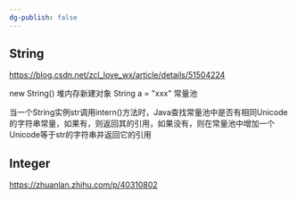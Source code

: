 ```yaml
---
dg-publish: false
---
```

## String
https://blog.csdn.net/zcl_love_wx/article/details/51504224

new String()  堆内存新建对象
String a = "xxx"  常量池

当一个String实例str调用intern()方法时，Java查找常量池中是否有相同Unicode的字符串常量，如果有，则返回其的引用，如果没有，则在常量池中增加一个Unicode等于str的字符串并返回它的引用

## Integer 
https://zhuanlan.zhihu.com/p/40310802